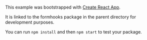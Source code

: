 This example was bootstrapped with [Create React App](https://github.com/facebook/create-react-app).

It is linked to the formhooks package in the parent directory for development purposes.

You can run `npm install` and then `npm start` to test your package.
